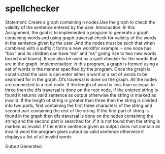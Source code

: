 # spellchecker


 
Statement:
Create a graph containing n nodes.Use the graph to check the validity of the sentence entered by the user. 
Introduction:
In this Assignment, the goal is to  implemented a program to generate a graph containing words and using graph traversal check for validity of the words in the sentence given by the user .And the nodes must be such that when combined with a suffix it forms a new word(for example :- one node has “box” and its children can have “ed” and “es” giving rise to two new words boxed and boxes). It can also be used as a spell checker for the words that are in the graph.
Implementation:
In this program, a graph is formed using a set of words in the manner specified by the program. Once the graph is constructed the user is can enter either a word or a set of words to be searched for in the graph. Dfs traversal is done on the graph. All the nodes are connected to a root node. If the length of word is less than or equal to three then the dfs traversal is done on the root node, if the entered string is found it returns valid sentence as output otherwise the string is marked as invalid. If the length of string is greater than three then the string is divided into two parts, first containing the first three characters of the string and second part containing the rest of the string. If the first part of string is found in the graph then dfs traversal is done on the nodes containing the string and the second part is searched for .If it is not found then the string is marked as invalid. If the entire sentence given as output does not contain an invalid word the program gives output as valid sentence otherwise it displays a list of all invalid words.









Output Generated:

 

